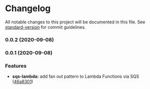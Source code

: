 # Changelog

All notable changes to this project will be documented in this file. See [standard-version](https://github.com/conventional-changelog/standard-version) for commit guidelines.

### 0.0.2 (2020-09-08)

### 0.0.1 (2020-09-08)


### Features

* **sqs-lambda:** add fan out pattern to Lambda Functions via SQS ([46a8301](https://github.com/flyingImer/cdk-distributed-computing/commit/46a830197dc0cc7abbeb027d40fdcbc370dbe641))

